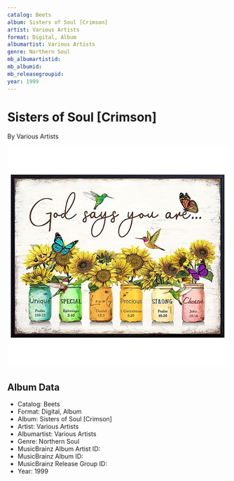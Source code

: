 ```yaml
---
catalog: Beets
album: Sisters of Soul [Crimson]
artist: Various Artists
format: Digital, Album
albumartist: Various Artists
genre: Northern Soul
mb_albumartistid: 
mb_albumid: 
mb_releasegroupid: 
year: 1999
---
```


# Sisters of Soul [Crimson]

By Various Artists

![](../../assets/beetscovers/Various_Artists-Sisters_of_Soul_[Crimson].jpg)

## Album Data

- Catalog: Beets
- Format: Digital, Album
- Album: Sisters of Soul [Crimson]
- Artist: Various Artists
- Albumartist: Various Artists
- Genre: Northern Soul
- MusicBrainz Album Artist ID: 
- MusicBrainz Album ID: 
- MusicBrainz Release Group ID: 
- Year: 1999

